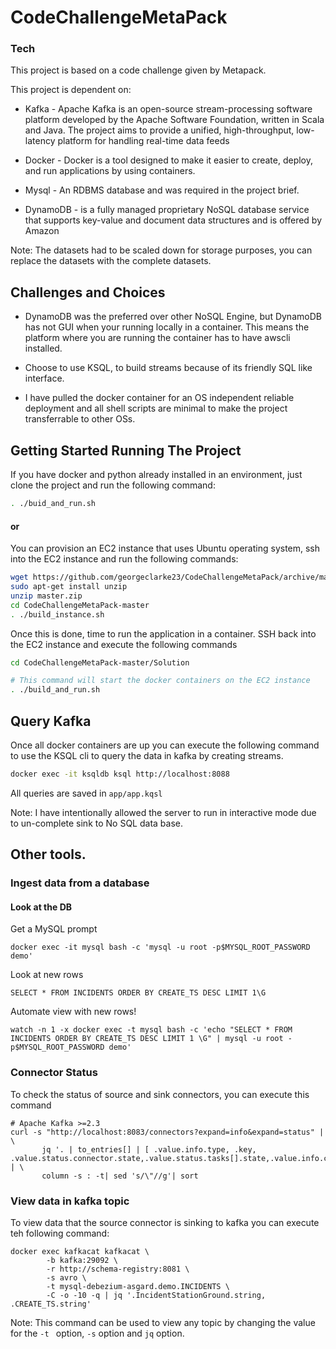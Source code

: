 # CodeChallengeMetaPack

### Tech
This project is based on a code challenge given by Metapack.

This project is dependent on:
- Kafka - Apache Kafka is an open-source stream-processing software platform developed by the Apache Software Foundation, written in Scala and Java. The project aims to provide a unified, high-throughput, low-latency platform for handling real-time data feeds

- Docker - Docker is a tool designed to make it easier to create, deploy, and run applications by using containers.
- Mysql - An RDBMS database and was required in the project brief.
- DynamoDB -  is a fully managed proprietary NoSQL database service that supports key-value and document data structures and is offered by Amazon

Note: The datasets had to be scaled down for storage purposes, you can replace the datasets with the complete datasets.

##  Challenges and Choices

- DynamoDB was the preferred over other NoSQL Engine, but DynamoDB has not GUI when your running locally in a container. This means the platform where you are running the container has to have awscli installed.

- Choose to use KSQL, to build streams because of its friendly SQL like interface. 

- I have pulled the docker container for an OS independent reliable deployment and all shell scripts are minimal to make the project transferrable to other OSs.


## Getting Started Running The Project
If you have docker and python  already installed in an environment, just clone the project and run the following command:

```bash
. ./buid_and_run.sh
``` 
#### or
You can  provision an EC2 instance that uses Ubuntu operating system, ssh into the EC2 instance and run the following commands: 
```bash
wget https://github.com/georgeclarke23/CodeChallengeMetaPack/archive/master.zip
sudo apt-get install unzip 
unzip master.zip
cd CodeChallengeMetaPack-master
. ./build_instance.sh
```

Once this is done, time to run the application in a container. SSH back into the EC2 instance and execute the following commands 
```bash
cd CodeChallengeMetaPack-master/Solution

# This command will start the docker containers on the EC2 instance
. ./build_and_run.sh
```


## Query Kafka

Once all docker containers are up you can execute the following command to use the KSQL cli to query the data in kafka by creating streams.

```bash
docker exec -it ksqldb ksql http://localhost:8088
```

All queries are saved in `app/app.kqsl`

Note: I have intentionally allowed the server to run in interactive mode due to un-complete sink to No SQL data base.

## Other tools.

### Ingest data from a database
#### Look at the DB

Get a MySQL prompt
```shell script
docker exec -it mysql bash -c 'mysql -u root -p$MYSQL_ROOT_PASSWORD demo'
```
Look at new rows
```mysql-psql
SELECT * FROM INCIDENTS ORDER BY CREATE_TS DESC LIMIT 1\G
```

Automate view with new rows!
```shell script
watch -n 1 -x docker exec -t mysql bash -c 'echo "SELECT * FROM INCIDENTS ORDER BY CREATE_TS DESC LIMIT 1 \G" | mysql -u root -p$MYSQL_ROOT_PASSWORD demo'
```

### Connector Status

To check the status of source and sink connectors, you can execute this command

```shell script
# Apache Kafka >=2.3
curl -s "http://localhost:8083/connectors?expand=info&expand=status" | \
       jq '. | to_entries[] | [ .value.info.type, .key, .value.status.connector.state,.value.status.tasks[].state,.value.info.config."connector.class"]|join(":|:")' | \
       column -s : -t| sed 's/\"//g'| sort
```

### View data in kafka topic

To view data that the source connector is sinking to kafka you can execute teh following command: 

```shell script
docker exec kafkacat kafkacat \
        -b kafka:29092 \
        -r http://schema-registry:8081 \
        -s avro \
        -t mysql-debezium-asgard.demo.INCIDENTS \
        -C -o -10 -q | jq '.IncidentStationGround.string, .CREATE_TS.string'
```
Note: This command can be used to view any topic by changing the value for the `-t ` option, `-s` option and `jq` option.